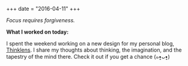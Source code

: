 +++
date = "2016-04-11"
+++

*Focus requires forgiveness.*

**What I worked on today:**

I spent the weekend working on a new design for my personal blog, [Thinklens](http://thinklens.com/). I share my thoughts about thinking, the imagination, and the tapestry of the mind there. Check it out if you get a chance (๑•͈ᴗ•͈)